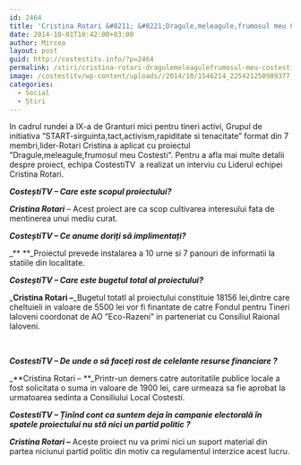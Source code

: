 ```yaml
---
id: 2464
title: 'Cristina Rotari &#8211; &#8221;Dragule,meleagule,frumosul meu Costesti&#8221;'
date: 2014-10-01T10:42:00+03:00
author: Mircea
layout: post
guid: http://costestitv.info/?p=2464
permalink: /stiri/cristina-rotari-dragulemeleagulefrumosul-meu-costesti/
image: /costestitv/wp-content/uploads//2014/10/1546214_225421250989377_7401568691050788751_n.jpg
categories:
  - Social
  - Știri
---
```

In cadrul rundei a IX-a de Granturi mici pentru tineri activi, Grupul de initiativa &#8221;START-sirguinta,tact,activism,rapiditate si tenacitate&#8221; format din 7 membri,lider-Rotari Cristina a aplicat cu proiectul &#8221;Dragule,meleagule,frumosul meu Costesti&#8221;. Pentru a afla mai multe detalii despre proiect, echipa CostestiTV  a realizat un interviu cu Liderul echipei Cristina Rotari.<!--more-->

_**CosteștiTV &#8211; Care este scopul proiectului?**_

_**Cristina Rota****r****i**_ &#8211; Acest proiect are ca scop cultivarea interesului fata de mentinerea unui mediu curat.

_**CosteștiTV &#8211; Ce anume doriți să implimentați?**_

_** **_Proiectul prevede instalarea a 10 urne si 7 panouri de informatii la statiile din localitate.

_**CosteștiTV &#8211; Care este bugetul total al proiectului?**_ 

_**Cristina Rotari &#8211;**_Bugetul totatl al proiectului constituie 18156 lei,dintre care cheltuieli in valoare de 5500 lei vor fi finantate de catre Fondul pentru Tineri Ialoveni coordonat de AO &#8221;Eco-Razeni&#8221; in parteneriat cu Consiliul Raional Ialoveni.

&nbsp;

_**CostestiTV &#8211; De unde o să faceți rost de celelante resurse financiare ?**_

_**Cristina Rotari &#8211; **_Printr-un demers catre autoritatile publice locale a fost solicitata o suma in valoare de 1900 lei, care urmeaza sa fie aprobat la urmatoarea sedinta a Consiliului Local Costesti.

_**CostestiTV &#8211; Ținînd cont ca suntem deja în campanie electorală în spatele proiectului nu stă nici un partid politic ?**_

_**Cristina Rotari &#8211;**_ Aceste proiect nu va primi nici un suport material din partea niciunui partid politic din motiv ca regulamentul interzice acest lucru.